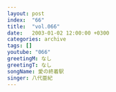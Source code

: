 ```yaml
---
layout: post
index:  "66"
title:  "vol.066"
date:   2003-01-02 12:00:00 +0300
categories: archive
tags: []
youtube: "066"
greetingM: なし
greetingT: なし
songName: 愛の終着駅
singer: 八代亜紀
---
```

